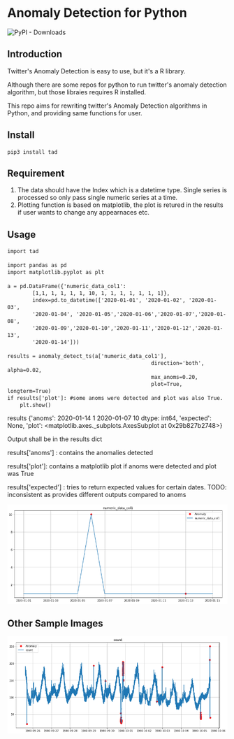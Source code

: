 # Anomaly Detection for Python

![PyPI - Downloads](https://img.shields.io/pypi/dm/tad?color=lightgreen&label=PyPI)

## Introduction

Twitter's Anomaly Detection is easy to use, but it's a R library. 

Although there are some repos for python to run twitter's anomaly detection algorithm, but those libraies requires R installed.

This repo aims for rewriting twitter's Anomaly Detection algorithms in Python, and providing same functions for user.


## Install

```
pip3 install tad
```

## Requirement

1. The data should have the Index which is a datetime type. Single series is processed so only pass single numeric series at a time.
2. Plotting function is based on matplotlib, the plot is retured in the results if user wants to change any appearnaces etc.

## Usage

```
import tad

import pandas as pd 
import matplotlib.pyplot as plt

a = pd.DataFrame({'numeric_data_col1': 
        [1,1, 1, 1, 1, 1, 10, 1, 1, 1, 1, 1, 1, 1]}, 
        index=pd.to_datetime(['2020-01-01', '2020-01-02', '2020-01-03',
        '2020-01-04', '2020-01-05','2020-01-06','2020-01-07','2020-01-08',
        '2020-01-09','2020-01-10','2020-01-11','2020-01-12','2020-01-13',
        '2020-01-14']))

results = anomaly_detect_ts(a['numeric_data_col1'],
                                              direction='both', alpha=0.02,
                                              max_anoms=0.20,
                                              plot=True, longterm=True)
if results['plot']: #some anoms were detected and plot was also True.
    plt.show()

```
results
{'anoms': 2020-01-14     1
 2020-01-07    10
 dtype: int64,
 'expected': None,
 'plot': <matplotlib.axes._subplots.AxesSubplot at 0x29b827b2748>}



Output shall be in the results dict

results['anoms'] : contains the anomalies detected

results['plot']: contains a matplotlib plot if anoms were detected and plot was True

results['expected'] : tries to return expected values for certain dates. TODO: inconsistent as provides different outputs compared to anoms

![Sample Script output](/resources/images/sample_execution.png)


## Other Sample Images

![Another sample of detecction using default parameters](/resources/images/sample_01.png)